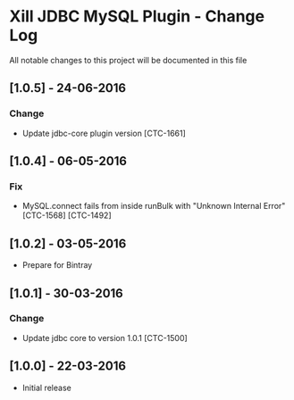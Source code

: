 # Xill JDBC MySQL Plugin - Change Log
All notable changes to this project will be documented in this file

##  [1.0.5] - 24-06-2016
### Change
- Update jdbc-core plugin version [CTC-1661]

##  [1.0.4] - 06-05-2016
### Fix
- MySQL.connect fails from inside runBulk with "Unknown Internal Error" [CTC-1568] [CTC-1492]

## [1.0.2] - 03-05-2016
- Prepare for Bintray

## [1.0.1] - 30-03-2016
### Change
- Update jdbc core to version 1.0.1 [CTC-1500]

## [1.0.0] - 22-03-2016
- Initial release